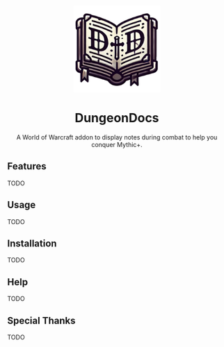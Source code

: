 <p align="center">
  <img src="Assets/DungeonDocs.svg" alt="DungeonDocs Logo" width="200"/>
</p>
<h1 align="center">DungeonDocs</h1>

<p align="center">A World of Warcraft addon to display notes during combat to help you conquer Mythic+.</p>

## Features

TODO

## Usage

TODO

## Installation

TODO

## Help

TODO

## Special Thanks

TODO

